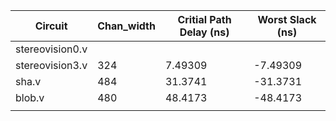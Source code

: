 | Circuit         | Chan_width | Critial Path Delay (ns) | Worst Slack (ns) |
| --------------- | ---------- | ----------------------- | ---------------- |
| stereovision0.v |            |                         |                  |
| stereovision3.v | 324        | 7.49309                 | -7.49309         |
| sha.v           | 484        | 31.3741                 | -31.3731         |
| blob.v          | 480        | 48.4173                 | -48.4173         |
|                 |            |                         |                  |
